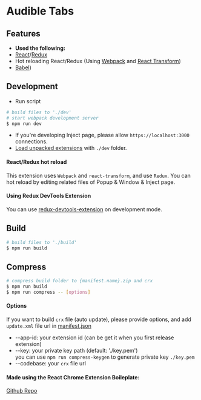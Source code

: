 # Audible Tabs

## Features

 - **Used the following:**
 - [React](https://github.com/facebook/react)/[Redux](https://github.com/rackt/redux)
 - Hot reloading React/Redux (Using [Webpack](https://github.com/webpack/webpack) and [React Transform](https://github.com/gaearon/react-transform))
 - [Babel](https://github.com/babel/babel))

## Development

* Run script
```bash
# build files to './dev'
# start webpack development server
$ npm run dev
```
* If you're developing Inject page, please allow `https://localhost:3000` connections.
* [Load unpacked extensions](https://developer.chrome.com/extensions/getstarted#unpacked) with `./dev` folder.

#### React/Redux hot reload

This extension uses `Webpack` and `react-transform`, and use `Redux`. You can hot reload by editing related files of Popup & Window & Inject page.

#### Using Redux DevTools Extension

You can use [redux-devtools-extension](https://github.com/zalmoxisus/redux-devtools-extension) on development mode.

## Build

```bash
# build files to './build'
$ npm run build
```

## Compress

```bash
# compress build folder to {manifest.name}.zip and crx
$ npm run build
$ npm run compress -- [options]
```

#### Options

If you want to build `crx` file (auto update), please provide options, and add `update.xml` file url in 
[manifest.json](https://developer.chrome.com/extensions/autoupdate#update_url/manifest.json)

* --app-id: your extension id (can be get it when you first release extension)
* --key: your private key path (default: './key.pem')  
  you can use `npm run compress-keygen` to generate private key `./key.pem`
* --codebase: your `crx` file url


#### Made using the React Chrome Extension Boileplate:
[Github Repo](https://github.com/jhen0409/react-chrome-extension-boilerplate)
